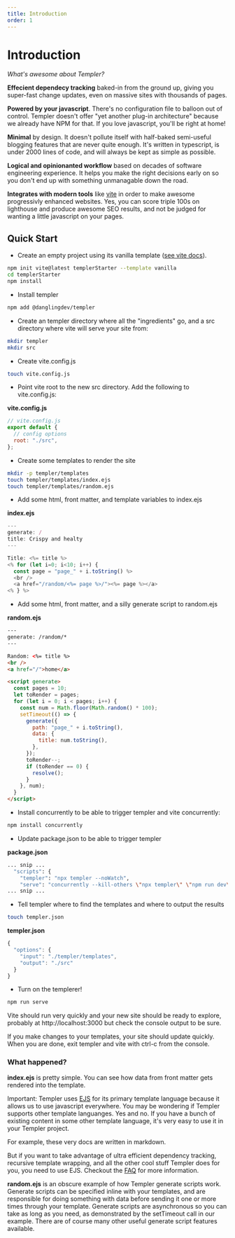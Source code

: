 ```yaml
---
title: Introduction
order: 1
---
```


# Introduction

_What's awesome about Templer?_

**Effecient dependecy tracking** baked-in from the ground up, giving you super-fast change updates, even on massive sites with thousands of pages.

**Powered by your javascript**. There's no configuration file to balloon out of control. Templer doesn't offer "yet another plug-in architecture" because we already have NPM for that. If you love javascript, you'll be right at home!

**Minimal** by design. It doesn't pollute itself with half-baked semi-useful blogging features that are never quite enough. It's written in typescript, is under 2000 lines of code, and will always be kept as simple as possible.

**Logical and opinionanted workflow** based on decades of software engineering experience. It helps you make the right decisions early on so you don't end up with something unmanagable down the road.

**Integrates with modern tools** like [vite](/integration/vite/) in order to make awesome progressivly enhanced websites. Yes, you can score triple 100s on lighthouse and produce awesome SEO results, and not be judged for wanting a little javascript on your pages.

## Quick Start

- Create an empty project using its vanilla template ([see vite docs](https://vitejs.dev/guide/)).

```bash
npm init vite@latest templerStarter --template vanilla
cd templerStarter
npm install
```

- Install templer

```bash
npm add @danglingdev/templer
```

- Create an templer directory where all the "ingredients" go, and a src directory where vite will serve your site from:

```bash
mkdir templer
mkdir src
```

- Create vite.config.js

```bash
touch vite.config.js
```

- Point vite root to the new src directory. Add the following to vite.config.js:

**vite.config.js**

```javascript
// vite.config.js
export default {
  // config options
  root: "./src",
};
```

- Create some templates to render the site

```bash
mkdir -p templer/templates
touch templer/templates/index.ejs
touch templer/templates/random.ejs
```

- Add some html, front matter, and template variables to index.ejs

**index.ejs**

```javascript
---
generate: /
title: Crispy and healty
---

Title: <%= title %>
<% for (let i=0; i<10; i++) {
  const page = "page_" + i.toString() %>
  <br />
  <a href="/random/<%= page %>/"><%= page %></a>
<% } %>
```

- Add some html, front matter, and a silly generate script to random.ejs

**random.ejs**

```html
---
generate: /random/*
---

Random: <%= title %>
<br />
<a href="/">home</a>

<script generate>
  const pages = 10;
  let toRender = pages;
  for (let i = 0; i < pages; i++) {
    const num = Math.floor(Math.random() * 100);
    setTimeout(() => {
      generate({
        path: "page_" + i.toString(),
        data: {
          title: num.toString(),
        },
      });
      toRender--;
      if (toRender == 0) {
        resolve();
      }
    }, num);
  }
</script>
```

- Install concurrently to be able to trigger templer and vite concurrently:

```bash
npm install concurrently
```

- Update package.json to be able to trigger templer

**package.json**

```bash
... snip ...
  "scripts": {
    "templer": "npx templer --noWatch",
    "serve": "concurrently --kill-others \"npx templer\" \"npm run dev\"",
... snip ...
```

- Tell templer where to find the templates and where to output the results

```bash
touch templer.json
```

**templer.json**

```javascript
{
  "options": {
    "input": "./templer/templates",
    "output": "./src"
  }
}
```

- Turn on the templerer!

```bash
npm run serve
```

Vite should run very quickly and your new site should be ready to explore, probably at http://localhost:3000 but check the console output to be sure.

If you make changes to your templates, your site should update quickly. When you are done, exit templer and vite with ctrl-c from the console.

### What happened?

**index.ejs** is pretty simple. You can see how data from front matter gets rendered into the template.

Important: Templer uses [EJS](https://ejs.co/) for its primary template language because it allows us to use javascript everywhere. You may be wondering if Templer supports other template languanges. Yes and no. If you have a bunch of existing content in some other template language, it's very easy to use it in your Templer project.

For example, these very docs are written in markdown.

But if you want to take advantage of ultra efficient dependency tracking, recursive template wrapping, and all the other cool stuff Templer does for you, you need to use EJS. Checkout the [FAQ](/guide/faq/) for more information.

**random.ejs** is an obscure example of how Templer generate scripts work. Generate scripts can be specified inline with your templates, and are responsible for doing something with data before sending it one or more times through your template. Generate scripts are asynchronous so you can take as long as you need, as demonstrated by the setTimeout call in our example. There are of course many other useful generate script features available.
